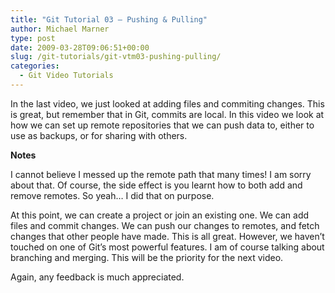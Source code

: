 ```yaml
---
title: "Git Tutorial 03 – Pushing & Pulling"
author: Michael Marner
type: post
date: 2009-03-28T09:06:51+00:00
slug: /git-tutorials/git-vtm03-pushing-pulling/
categories:
  - Git Video Tutorials
---
```


In the last video, we just looked at adding files and commiting changes. This is great, but remember that in Git, commits are local. In this video we look at how we can set up remote repositories that we can push data to, either to use as backups, or for sharing with others.

<div class="jetpack-video-wrapper">
  <span class="embed-youtube" style="text-align:center; display: block;"></span>
</div>

<div class="jetpack-video-wrapper">
  <span class="embed-youtube" style="text-align:center; display: block;"></span>
</div>

<div class="jetpack-video-wrapper">
  <span class="embed-youtube" style="text-align:center; display: block;"></span>
</div>

<div class="jetpack-video-wrapper">
  <span class="embed-youtube" style="text-align:center; display: block;"></span>
</div>

<p style="text-align: left;">
  <strong>Notes</strong>
</p>

<p style="text-align: left;">
  I cannot believe I messed up the remote path that many times! I am sorry about that. Of course, the side effect is you learnt how to both add and remove remotes. So yeah&#8230; I did that on purpose.
</p>

<p style="text-align: left;">
  At this point, we can create a project or join an existing one. We can add files and commit changes. We can push our changes to remotes, and fetch changes that other people have made. This is all great. However, we haven&#8217;t touched on one of Git&#8217;s most powerful features. I am of course talking about branching and merging. This will be the priority for the next video.
</p>

<p style="text-align: left;">
  Again, any feedback is much appreciated.
</p>

<p style="text-align: left;">
